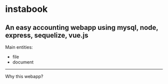 # instabook

An easy accounting webapp using mysql, node, express, sequelize, vue.js
---
Main entities: 
- file
- document
---
Why this webapp?
